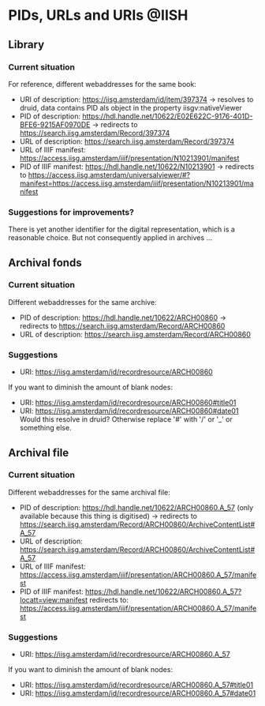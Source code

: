 # PIDs, URLs and URIs @IISH

## Library
### Current situation
For reference, different webaddresses for the same book:
- URI of description: https://iisg.amsterdam/id/item/397374 
        -> resolves to druid, data contains PID als object in the property iisgv:nativeViewer
- PID of description: https://hdl.handle.net/10622/E02E622C-9176-401D-BFE6-9215AF0970DE 
        -> redirects to https://search.iisg.amsterdam/Record/397374
- URL of description: https://search.iisg.amsterdam/Record/397374
- URL of IIIF manifest: https://access.iisg.amsterdam/iiif/presentation/N10213901/manifest
- PID of IIIF manifest: https://hdl.handle.net/10622/N10213901 
        -> redirects to https://access.iisg.amsterdam/universalviewer/#?manifest=https://access.iisg.amsterdam/iiif/presentation/N10213901/manifest

### Suggestions for improvements?
There is yet another identifier for the digital representation, which is a reasonable choice. But not consequently applied in archives ...

## Archival fonds
### Current situation
Different webaddresses for the same archive:
- PID of description: https://hdl.handle.net/10622/ARCH00860
        -> redirects to https://search.iisg.amsterdam/Record/ARCH00860
- URL of description: https://search.iisg.amsterdam/Record/ARCH00860

### Suggestions
- URI: https://iisg.amsterdam/id/recordresource/ARCH00860

If you want to diminish the amount of blank nodes:
- URI: https://iisg.amsterdam/id/recordresource/ARCH00860#title01
- URI: https://iisg.amsterdam/id/recordresource/ARCH00860#date01
Would this resolve in druid? Otherwise replace '#' with '/' or '_' or something else.

## Archival file
### Current situation
Different webaddresses for the same archival file:
- PID of description: https://hdl.handle.net/10622/ARCH00860.A_57 (only available because this thing is digitised)
        -> redirects to https://search.iisg.amsterdam/Record/ARCH00860/ArchiveContentList#A_57
- URL of description: https://search.iisg.amsterdam/Record/ARCH00860/ArchiveContentList#A_57
- URL of IIIF manifest: https://access.iisg.amsterdam/iiif/presentation/ARCH00860.A_57/manifest
- PID of IIIF manifest:  https://hdl.handle.net/10622/ARCH00860.A_57?locatt=view:manifest
        redirects to: https://access.iisg.amsterdam/iiif/presentation/ARCH00860.A_57/manifest

### Suggestions
- URI: https://iisg.amsterdam/id/recordresource/ARCH00860.A_57

If you want to diminish the amount of blank nodes:
- URI: https://iisg.amsterdam/id/recordresource/ARCH00860.A_57#title01
- URI: https://iisg.amsterdam/id/recordresource/ARCH00860.A_57#date01


